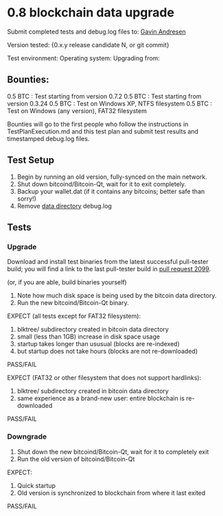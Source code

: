 # 0.8 blockchain data upgrade

Submit completed tests and debug.log files to:  [Gavin Andresen](mailto:gavin@bitcoinfoundation.org)

Version tested:
{0.x.y release candidate N, or git commit}

Test environment:
  Operating system:
  Upgrading from:
  
## Bounties:

0.5 BTC : Test starting from version 0.7.2
0.5 BTC : Test starting from version 0.3.24
0.5 BTC : Test on Windows XP, NTFS filesystem
0.5 BTC : Test on Windows (any version), FAT32 filesystem 

Bounties will go to the first people who follow the instructions in TestPlanExecution.md and this test plan and
submit test results and timestamped debug.log files.

## Test Setup

1. Begin by running an old version, fully-synced on the main network.
2. Shut down bitcoind/Bitcoin-Qt, wait for it to exit completely.
3. Backup your wallet.dat (if it contains any bitcoins; better safe than sorry!)
4. Remove [data directory](https://en.bitcoin.it/wiki/Data_directory) debug.log

## Tests

### Upgrade

Download and install test binaries from the latest successful pull-tester build; you will find a link to
the last pull-tester build in [pull request 2099](https://github.com/bitcoin/bitcoin/pull/2099).

(or, if you are able, build binaries yourself)

1. Note how much disk space is being used by the bitcoin data directory.
2. Run the new bitcoind/Bitcoin-Qt binary.

EXPECT (all tests except for FAT32 filesystem):

1. blktree/ subdirectory created in bitcoin data directory
2. small (less than 1GB) increase in disk space usage
3. startup takes longer than ususual (blocks are re-indexed)
4. but startup does not take hours (blocks are not re-downloaded)

PASS/FAIL


EXPECT (FAT32 or other filesystem that does not support hardlinks):

1. blktree/ subdirectory created in bitcoin data directory
2. same experience as a brand-new user: entire blockchain is re-downloaded

PASS/FAIL


### Downgrade

1. Shut down the new bitcoind/Bitcoin-Qt, wait for it to completely exit
2. Run the old version of bitcoind/Bitcoin-Qt

EXPECT:

1. Quick startup
2. Old version is synchronized to blockchain from where it last exited

PASS/FAIL

